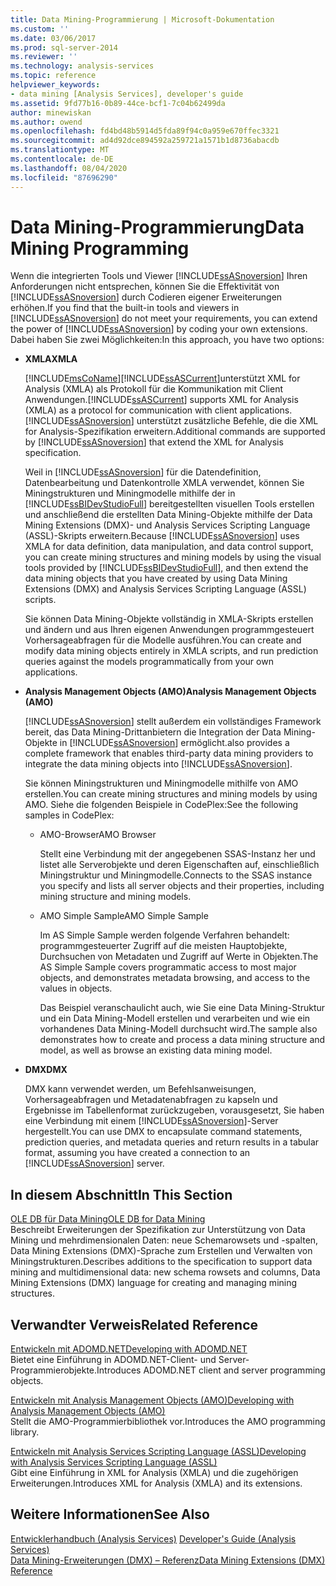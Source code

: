 ```yaml
---
title: Data Mining-Programmierung | Microsoft-Dokumentation
ms.custom: ''
ms.date: 03/06/2017
ms.prod: sql-server-2014
ms.reviewer: ''
ms.technology: analysis-services
ms.topic: reference
helpviewer_keywords:
- data mining [Analysis Services], developer's guide
ms.assetid: 9fd77b16-0b89-44ce-bcf1-7c04b62499da
author: minewiskan
ms.author: owend
ms.openlocfilehash: fd4bd48b5914d5fda89f94c0a959e670ffec3321
ms.sourcegitcommit: ad4d92dce894592a259721a1571b1d8736abacdb
ms.translationtype: MT
ms.contentlocale: de-DE
ms.lasthandoff: 08/04/2020
ms.locfileid: "87696290"
---
```

# <a name="data-mining-programming"></a><span data-ttu-id="2dcb8-102">Data Mining-Programmierung</span><span class="sxs-lookup"><span data-stu-id="2dcb8-102">Data Mining Programming</span></span>
  <span data-ttu-id="2dcb8-103">Wenn die integrierten Tools und Viewer [!INCLUDE[ssASnoversion](../../includes/ssasnoversion-md.md)] Ihren Anforderungen nicht entsprechen, können Sie die Effektivität von [!INCLUDE[ssASnoversion](../../includes/ssasnoversion-md.md)] durch Codieren eigener Erweiterungen erhöhen.</span><span class="sxs-lookup"><span data-stu-id="2dcb8-103">If you find that the built-in tools and viewers in [!INCLUDE[ssASnoversion](../../includes/ssasnoversion-md.md)] do not meet your requirements, you can extend the power of [!INCLUDE[ssASnoversion](../../includes/ssasnoversion-md.md)] by coding your own extensions.</span></span> <span data-ttu-id="2dcb8-104">Dabei haben Sie zwei Möglichkeiten:</span><span class="sxs-lookup"><span data-stu-id="2dcb8-104">In this approach, you have two options:</span></span>  
  
-   <span data-ttu-id="2dcb8-105">**XMLA**</span><span class="sxs-lookup"><span data-stu-id="2dcb8-105">**XMLA**</span></span>  
  
     [!INCLUDE[msCoName](../../includes/msconame-md.md)]<span data-ttu-id="2dcb8-106">[!INCLUDE[ssASCurrent](../../includes/ssascurrent-md.md)]unterstützt XML for Analysis (XMLA) als Protokoll für die Kommunikation mit Client Anwendungen.</span><span class="sxs-lookup"><span data-stu-id="2dcb8-106">[!INCLUDE[ssASCurrent](../../includes/ssascurrent-md.md)] supports XML for Analysis (XMLA) as a protocol for communication with client applications.</span></span> <span data-ttu-id="2dcb8-107">[!INCLUDE[ssASnoversion](../../includes/ssasnoversion-md.md)] unterstützt zusätzliche Befehle, die die XML for Analysis-Spezifikation erweitern.</span><span class="sxs-lookup"><span data-stu-id="2dcb8-107">Additional commands are supported by [!INCLUDE[ssASnoversion](../../includes/ssasnoversion-md.md)] that extend the XML for Analysis specification.</span></span>  
  
     <span data-ttu-id="2dcb8-108">Weil in [!INCLUDE[ssASnoversion](../../includes/ssasnoversion-md.md)] für die Datendefinition, Datenbearbeitung und Datenkontrolle XMLA verwendet, können Sie Miningstrukturen und Miningmodelle mithilfe der in [!INCLUDE[ssBIDevStudioFull](../../includes/ssbidevstudiofull-md.md)] bereitgestellten visuellen Tools erstellen und anschließend die erstellten Data Mining-Objekte mithilfe der Data Mining Extensions (DMX)- und Analysis Services Scripting Language (ASSL)-Skripts erweitern.</span><span class="sxs-lookup"><span data-stu-id="2dcb8-108">Because [!INCLUDE[ssASnoversion](../../includes/ssasnoversion-md.md)] uses XMLA for data definition, data manipulation, and data control support, you can create mining structures and mining models by using the visual tools provided by [!INCLUDE[ssBIDevStudioFull](../../includes/ssbidevstudiofull-md.md)], and then extend the data mining objects that you have created by using Data Mining Extensions (DMX) and Analysis Services Scripting Language (ASSL) scripts.</span></span>  
  
     <span data-ttu-id="2dcb8-109">Sie können Data Mining-Objekte vollständig in XMLA-Skripts erstellen und ändern und aus Ihren eigenen Anwendungen programmgesteuert Vorhersageabfragen für die Modelle ausführen.</span><span class="sxs-lookup"><span data-stu-id="2dcb8-109">You can create and modify data mining objects entirely in XMLA scripts, and run prediction queries against the models programmatically from your own applications.</span></span>  
  
-   <span data-ttu-id="2dcb8-110">**Analysis Management Objects (AMO)**</span><span class="sxs-lookup"><span data-stu-id="2dcb8-110">**Analysis Management Objects (AMO)**</span></span>  
  
     [!INCLUDE[ssASnoversion](../../includes/ssasnoversion-md.md)] <span data-ttu-id="2dcb8-111">stellt außerdem ein vollständiges Framework bereit, das Data Mining-Drittanbietern die Integration der Data Mining-Objekte in [!INCLUDE[ssASnoversion](../../includes/ssasnoversion-md.md)] ermöglicht.</span><span class="sxs-lookup"><span data-stu-id="2dcb8-111">also provides a complete framework that enables third-party data mining providers to integrate the data mining objects into [!INCLUDE[ssASnoversion](../../includes/ssasnoversion-md.md)].</span></span>  
  
     <span data-ttu-id="2dcb8-112">Sie können Miningstrukturen und Miningmodelle mithilfe von AMO erstellen.</span><span class="sxs-lookup"><span data-stu-id="2dcb8-112">You can create mining structures and mining models by using AMO.</span></span> <span data-ttu-id="2dcb8-113">Siehe die folgenden Beispiele in CodePlex:</span><span class="sxs-lookup"><span data-stu-id="2dcb8-113">See the following samples in CodePlex:</span></span>  
  
    -   <span data-ttu-id="2dcb8-114">AMO-Browser</span><span class="sxs-lookup"><span data-stu-id="2dcb8-114">AMO Browser</span></span>  
  
         <span data-ttu-id="2dcb8-115">Stellt eine Verbindung mit der angegebenen SSAS-Instanz her und listet alle Serverobjekte und deren Eigenschaften auf, einschließlich Miningstruktur und Miningmodelle.</span><span class="sxs-lookup"><span data-stu-id="2dcb8-115">Connects to the SSAS instance you specify and lists all server objects and their properties, including mining structure and mining models.</span></span>  
  
    -   <span data-ttu-id="2dcb8-116">AMO Simple Sample</span><span class="sxs-lookup"><span data-stu-id="2dcb8-116">AMO Simple Sample</span></span>  
  
         <span data-ttu-id="2dcb8-117">Im AS Simple Sample werden folgende Verfahren behandelt: programmgesteuerter Zugriff auf die meisten Hauptobjekte, Durchsuchen von Metadaten und Zugriff auf Werte in Objekten.</span><span class="sxs-lookup"><span data-stu-id="2dcb8-117">The AS Simple Sample covers programmatic access to most major objects, and demonstrates metadata browsing, and access to the values in objects.</span></span>  
  
         <span data-ttu-id="2dcb8-118">Das Beispiel veranschaulicht auch, wie Sie eine Data Mining-Struktur und ein Data Mining-Modell erstellen und verarbeiten und wie ein vorhandenes Data Mining-Modell durchsucht wird.</span><span class="sxs-lookup"><span data-stu-id="2dcb8-118">The sample also demonstrates how to create and process a data mining structure and model, as well as browse an existing data mining model.</span></span>  
  
-   <span data-ttu-id="2dcb8-119">**DMX**</span><span class="sxs-lookup"><span data-stu-id="2dcb8-119">**DMX**</span></span>  
  
     <span data-ttu-id="2dcb8-120">DMX kann verwendet werden, um Befehlsanweisungen, Vorhersageabfragen und Metadatenabfragen zu kapseln und Ergebnisse im Tabellenformat zurückzugeben, vorausgesetzt, Sie haben eine Verbindung mit einem [!INCLUDE[ssASnoversion](../../includes/ssasnoversion-md.md)]-Server hergestellt.</span><span class="sxs-lookup"><span data-stu-id="2dcb8-120">You can use DMX to encapsulate command statements, prediction queries, and metadata queries and return results in a tabular format, assuming you have created a connection to an [!INCLUDE[ssASnoversion](../../includes/ssasnoversion-md.md)] server.</span></span>  
  
## <a name="in-this-section"></a><span data-ttu-id="2dcb8-121">In diesem Abschnitt</span><span class="sxs-lookup"><span data-stu-id="2dcb8-121">In This Section</span></span>  
 [<span data-ttu-id="2dcb8-122">OLE DB für Data Mining</span><span class="sxs-lookup"><span data-stu-id="2dcb8-122">OLE DB for Data Mining</span></span>](../../../2014/analysis-services/dev-guide/ole-db-for-data-mining.md)  
 <span data-ttu-id="2dcb8-123">Beschreibt Erweiterungen der Spezifikation zur Unterstützung von Data Mining und mehrdimensionalen Daten: neue Schemarowsets und -spalten, Data Mining Extensions (DMX)-Sprache zum Erstellen und Verwalten von Miningstrukturen.</span><span class="sxs-lookup"><span data-stu-id="2dcb8-123">Describes additions to the specification to support data mining and multidimensional data: new schema rowsets and columns, Data Mining Extensions (DMX) language for creating and managing mining structures.</span></span>  
  
## <a name="related-reference"></a><span data-ttu-id="2dcb8-124">Verwandter Verweis</span><span class="sxs-lookup"><span data-stu-id="2dcb8-124">Related Reference</span></span>  
 [<span data-ttu-id="2dcb8-125">Entwickeln mit ADOMD.NET</span><span class="sxs-lookup"><span data-stu-id="2dcb8-125">Developing with ADOMD.NET</span></span>](https://docs.microsoft.com/bi-reference/adomd/developing-with-adomd-net)  
 <span data-ttu-id="2dcb8-126">Bietet eine Einführung in ADOMD.NET-Client- und Server-Programmierobjekte.</span><span class="sxs-lookup"><span data-stu-id="2dcb8-126">Introduces ADOMD.NET client and server programming objects.</span></span>  
  
 [<span data-ttu-id="2dcb8-127">Entwickeln mit Analysis Management Objects &#40;AMO&#41;</span><span class="sxs-lookup"><span data-stu-id="2dcb8-127">Developing with Analysis Management Objects &#40;AMO&#41;</span></span>](https://docs.microsoft.com/bi-reference/amo/developing-with-analysis-management-objects-amo)  
 <span data-ttu-id="2dcb8-128">Stellt die AMO-Programmierbibliothek vor.</span><span class="sxs-lookup"><span data-stu-id="2dcb8-128">Introduces the AMO programming library.</span></span>  
  
 [<span data-ttu-id="2dcb8-129">Entwickeln mit Analysis Services Scripting Language &#40;ASSL&#41;</span><span class="sxs-lookup"><span data-stu-id="2dcb8-129">Developing with Analysis Services Scripting Language &#40;ASSL&#41;</span></span>](../multidimensional-models/scripting-language-assl/developing-with-analysis-services-scripting-language-assl.md)  
 <span data-ttu-id="2dcb8-130">Gibt eine Einführung in XML for Analysis (XMLA) und die zugehörigen Erweiterungen.</span><span class="sxs-lookup"><span data-stu-id="2dcb8-130">Introduces XML for Analysis (XMLA) and its extensions.</span></span>  
  
## <a name="see-also"></a><span data-ttu-id="2dcb8-131">Weitere Informationen</span><span class="sxs-lookup"><span data-stu-id="2dcb8-131">See Also</span></span>  
 <span data-ttu-id="2dcb8-132">[Entwicklerhandbuch &#40;Analysis Services&#41;](../analysis-services-developer-documentation.md) </span><span class="sxs-lookup"><span data-stu-id="2dcb8-132">[Developer's Guide &#40;Analysis Services&#41;](../analysis-services-developer-documentation.md) </span></span>  
 [<span data-ttu-id="2dcb8-133">Data Mining-Erweiterungen &#40;DMX&#41; – Referenz</span><span class="sxs-lookup"><span data-stu-id="2dcb8-133">Data Mining Extensions &#40;DMX&#41; Reference</span></span>](/sql/dmx/data-mining-extensions-dmx-reference)  
  
  
